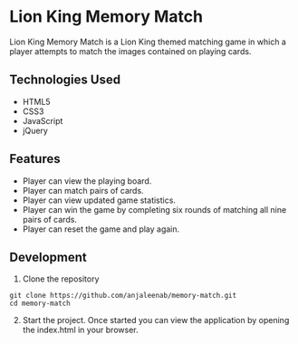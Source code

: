# Lion King Memory Match

 Lion King Memory Match is a Lion King themed matching game in which a player attempts to match the images contained on playing cards.

## Technologies Used
  * HTML5  
  * CSS3
  * JavaScript
  * jQuery
  
## Features
- Player can view the playing board.
- Player can match pairs of cards.
- Player can view updated game statistics.
- Player can win the game by completing six rounds of matching all nine pairs of cards.
- Player can reset the game and play again. 

## Development
1) Clone the repository
```development 
git clone https://github.com/anjaleenab/memory-match.git
cd memory-match
```
2) Start the project. Once started you can view the application by opening the index.html in your browser. 





